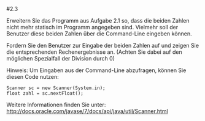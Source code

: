 #2.3

Erweitern Sie das Programm aus Aufgabe 2.1 so, dass die beiden Zahlen nicht mehr statisch im Programm angegeben sind. Vielmehr soll der Benutzer diese beiden Zahlen über die Command-Line eingeben können.

Fordern Sie den Benutzer zur Eingabe der beiden Zahlen auf und zeigen Sie die entsprechenden Rechenergebnisse an. (Achten Sie dabei auf den möglichen Spezialfall der Division durch 0)

Hinweis: Um Eingaben aus der Command-Line abzufragen, können Sie diesen Code nutzen:

    Scanner sc = new Scanner(System.in);
    float zahl = sc.nextFloat();

Weitere Informationen finden Sie unter: <http://docs.oracle.com/javase/7/docs/api/java/util/Scanner.html>
